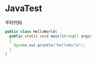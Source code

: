 # JavaTest
平时代码
```java
public class HelloWorld{
  public static void main(String[] args)
  {
    System.out.println("HelloWorld");
  }
}
```
